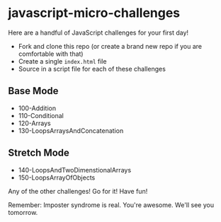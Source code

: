 # javascript-micro-challenges

Here are a handful of JavaScript challenges for your first day!

- Fork and clone this repo (or create a brand new repo if you are comfortable with that)
- Create a single `index.html` file
- Source in a script file for each of these challenges

## Base Mode

- 100-Addition
- 110-Conditional
- 120-Arrays
- 130-LoopsArraysAndConcatenation

## Stretch Mode

- 140-LoopsAndTwoDimenstionalArrays
- 150-LoopsArrayOfObjects

Any of the other challenges! Go for it! Have fun!

Remember: Imposter syndrome is real. You're awesome. We'll see you tomorrow.

